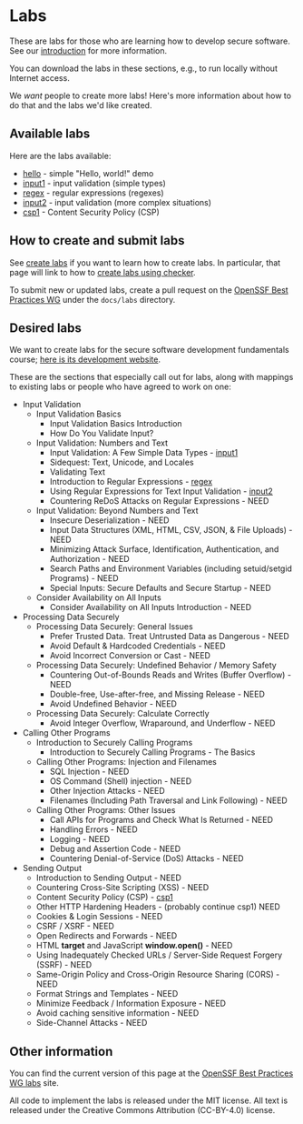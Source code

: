 # Labs

These are labs for those who are learning how to develop secure software.
See our [introduction](introduction) for more information.

You can download the labs in these sections, e.g., to run locally
without Internet access.

We *want* people to create more labs! Here's more information about
how to do that and the labs we'd like created.

## Available labs

Here are the labs available:

* [hello](hello.html) - simple "Hello, world!" demo
* [input1](input1.html) - input validation (simple types)
* [regex](regex1.html) - regular expressions (regexes)
* [input2](input2.html) - input validation (more complex situations)
* [csp1](csp1.html) - Content Security Policy (CSP)

## How to create and submit labs

See [create labs](create_labs) if you want to learn how to create labs.
In particular, that page will link to how to
[create labs using checker](create_checker).

To submit new or updated labs, create a pull request on the
[OpenSSF Best Practices WG](https://github.com/ossf/wg-best-practices-os-developers/)
under the `docs/labs` directory.

## Desired labs

We want to create labs for the secure software development
fundamentals course;
[here is its development website](https://github.com/ossf/secure-sw-dev-fundamentals).

These are the sections that especially call out for labs, along with
mappings to existing labs or people who have agreed to work on one:

* Input Validation
  * Input Validation Basics
    * Input Validation Basics Introduction
    * How Do You Validate Input?
  * Input Validation: Numbers and Text
    * Input Validation: A Few Simple Data Types - [input1](input1.html)
    * Sidequest: Text, Unicode, and Locales
    * Validating Text
    * Introduction to Regular Expressions - [regex](regex1.html)
    * Using Regular Expressions for Text Input Validation - [input2](input2.html)
    * Countering ReDoS Attacks on Regular Expressions - NEED
  * Input Validation: Beyond Numbers and Text
    * Insecure Deserialization - NEED
    * Input Data Structures (XML, HTML, CSV, JSON, & File Uploads) - NEED
    * Minimizing Attack Surface, Identification, Authentication, and Authorization - NEED
    * Search Paths and Environment Variables (including setuid/setgid Programs) - NEED
    * Special Inputs: Secure Defaults and Secure Startup - NEED
  * Consider Availability on All Inputs
    * Consider Availability on All Inputs Introduction - NEED
* Processing Data Securely
  * Processing Data Securely: General Issues
    * Prefer Trusted Data. Treat Untrusted Data as Dangerous - NEED
    * Avoid Default & Hardcoded Credentials - NEED
    * Avoid Incorrect Conversion or Cast - NEED
  * Processing Data Securely: Undefined Behavior / Memory Safety
    * Countering Out-of-Bounds Reads and Writes (Buffer Overflow) - NEED
    * Double-free, Use-after-free, and Missing Release - NEED
    * Avoid Undefined Behavior - NEED
  * Processing Data Securely: Calculate Correctly
    * Avoid Integer Overflow, Wraparound, and Underflow - NEED
* Calling Other Programs
  * Introduction to Securely Calling Programs
    * Introduction to Securely Calling Programs - The Basics
  * Calling Other Programs: Injection and Filenames
    * SQL Injection - NEED
    * OS Command (Shell) injection - NEED
    * Other Injection Attacks - NEED
    * Filenames (Including Path Traversal and Link Following) - NEED
  * Calling Other Programs: Other Issues
    * Call APIs for Programs and Check What Is Returned - NEED
    * Handling Errors - NEED
    * Logging - NEED
    * Debug and Assertion Code - NEED
    * Countering Denial-of-Service (DoS) Attacks - NEED
* Sending Output
  * Introduction to Sending Output - NEED
  * Countering Cross-Site Scripting (XSS) - NEED
  * Content Security Policy (CSP) - [csp1](csp1.html)
  * Other HTTP Hardening Headers - (probably continue csp1) NEED
  * Cookies & Login Sessions - NEED
  * CSRF / XSRF - NEED
  * Open Redirects and Forwards - NEED
  * HTML **target** and JavaScript **window.open()** - NEED
  * Using Inadequately Checked URLs / Server-Side Request Forgery (SSRF) - NEED
  * Same-Origin Policy and Cross-Origin Resource Sharing (CORS) - NEED
  * Format Strings and Templates - NEED
  * Minimize Feedback / Information Exposure - NEED
  * Avoid caching sensitive information - NEED
  * Side-Channel Attacks - NEED

## Other information

You can find the current version of this page at the
[OpenSSF Best Practices WG labs](https://best.openssf.org/labs/) site.

All code to implement the labs is released under the MIT license.
All text is released under the Creative Commons Attribution (CC-BY-4.0)
license.
